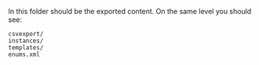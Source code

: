 In this folder should be the exported content. 
On the same level you should see:
```
csvexport/
instances/
templates/
enums.xml
```
